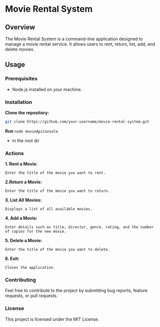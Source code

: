 # Movie Rental System

## Overview

The Movie Rental System is a command-line application designed to manage a movie rental service. It allows users to rent, return, list, add, and delete movies.

## Usage

### Prerequisites

- Node.js installed on your machine.

### Installation

**Clone the repository:**

```bash
git clone https://github.com/your-username/movie-rental-system.git
```

**Run**
`node movieApiConsole`

- in the root dir

### Actions

**1. Rent a Movie:**

`Enter the title of the movie you want to rent.`

**2.Return a Movie:**

`Enter the title of the movie you want to return.`

**3. List All Movies:**

`Displays a list of all available movies.`

**4. Add a Movie:**

`Enter details such as title, director, genre, rating, and the number of copies for the new movie.`

**5. Delete a Movie:**

`Enter the title of the movie you want to delete.`

**6. Exit:**

`Closes the application.`

### Contributing

Feel free to contribute to the project by submitting bug reports, feature requests, or pull requests.

### License

This project is licensed under the MIT License.
